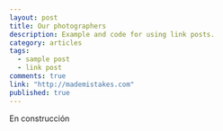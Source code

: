 ```yaml
---
layout: post
title: Our photographers
description: Example and code for using link posts.
category: articles
tags: 
  - sample post
  - link post
comments: true
link: "http://mademistakes.com"
published: true
---
```


En construcción